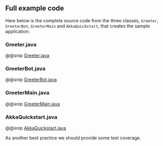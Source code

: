 ## Full example code

Here below is the complete source code from the three classes, `Greeter`, `GreeterBot`, `GreeterMain`  and `AkkaQuickstart`, that creates the sample application:

### Greeter.java

@@snip [Greeter.java]($g8src$/java/$package$/Greeter.java)

### GreeterBot.java

@@snip [GreeterBot.java]($g8src$/java/$package$/GreeterBot.java)

### GreeterMain.java

@@snip [GreeterMain.java]($g8src$/java/$package$/GreeterMain.java)


### AkkaQuickstart.java

@@snip [AkkaQuickstart.java]($g8src$/java/$package$/AkkaQuickstart.java)

As another best practice we should provide some test coverage.
